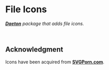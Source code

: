 
# File Icons

***[Daeton]*** *package that adds file icons.*

<br>

## Acknowledgment

Icons have been acquired from **[SVGPorn.com]**.

<br>
<br>


<!----------------------------------------------------------------------------->

[SVGPorn.com]: https://svgporn.com/
[Daeton]: https://github.com/Daeton
